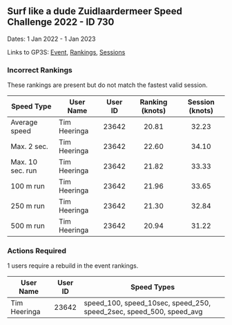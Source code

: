 ## Surf like a dude Zuidlaardermeer Speed Challenge 2022 - ID 730

Dates: 1 Jan 2022 - 1 Jan 2023

Links to GP3S: [Event](https://www.gps-speedsurfing.com/default.aspx?mnu=event&val=730), [Rankings](https://www.gps-speedsurfing.com/default.aspx?mnu=eventranking&val=730), [Sessions](https://www.gps-speedsurfing.com/default.aspx?mnu=eventsessions&val=730)

### Incorrect Rankings

These rankings are present but do not match the fastest valid session.

| Speed Type | User Name | User ID | Ranking (knots) | Session (knots) |
| ---------- | --------- | :-----: | :-------------: | :-------------: |
| Average speed | Tim Heeringa | 23642 | 20.81 | 32.23 |
| Max. 2 sec. | Tim Heeringa | 23642 | 22.60 | 34.10 |
| Max. 10 sec. run | Tim Heeringa | 23642 | 21.82 | 33.33 |
| 100 m run | Tim Heeringa | 23642 | 21.96 | 33.65 |
| 250 m run | Tim Heeringa | 23642 | 21.30 | 32.84 |
| 500 m run | Tim Heeringa | 23642 | 20.94 | 31.22 |

### Actions Required

1 users require a rebuild in the event rankings.

| User Name | User ID | Speed Types |
| --------- | :-----: | ----------- |
| Tim Heeringa | 23642 | speed_100, speed_10sec, speed_250, speed_2sec, speed_500, speed_avg |
